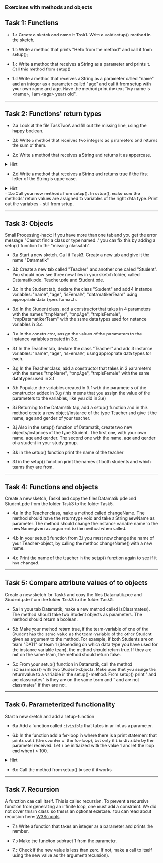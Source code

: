 ### Exercises with methods and objects 

## Task 1: Functions

 - 1.a Create a sketch and name it Task1. Write a void setup()-method in the sketch.

 - 1.b Write a method that prints "Hello from the method" and call it from setup();

 - 1.c Write a method that receives a String as a parameter and prints it. 
    Call this method from setup()

 - 1.d Write a method that receives a String as a parameter called "name" and an integer as a parameter called "age" and call it from setup with your own name and age. Have the method print the text "My name is \<name\>, I am \<age\> years old".


---

## Task 2: Functions' return types

- 2.a Look at the file TaskTwoA and fill out the missing line, using the happy boolean. 

- 2.b Write a method that receives two integers as parameters and returns the sum of them.

- 2.c Write a method that receives a String and returns it as uppercase. 
<details>
  <summary>Hint</summary>
  <p>Use the String-method ".toUpperCase()" on your String. Notice that toUpperCase() has a String as returntype </p>
</details>

- 2.d Write a method that receives a String and returns true if the first letter of the String is uppercase. 
<details>
  <summary>Hint</summary>
  <p>Use the String-method ".charAt(0)" and "Character.isUpperCase('a');" </p>
</details>
- 2.e Call your new methods from setup(). In setup(), make sure the methods' return values are assigned to variables of the right data type. Print out the variables - still from setup.


---

## Task 3: Objects
Small Processing-hack: If you have more than one tab and you get the error message "Cannot find a class or type named.." you can fix this by adding a setup() function to the "missing class/tab".


- 3.a Start a new sketch. Call it Task3. Create a new tab and give it the name "Datamatik".

- 3.b Create a new tab called "Teacher" and another one called "Student". You should now see three new files in your sketch folder, called Datamatik.pde, Teacher.pde and Student.pde.

- 3.c In the Student tab, declare the class "Student" and add 4 instance variables: "name", "age", "isFemale", "datamatikerTeam" using appropriate data types for each.

- 3.d In the Student class, add a constructor that takes in 4 parameters with the names "tmpName", "tmpAge", "tmpIsFemale", "tmpDatamatikerTeam" with the same data types used for instance variables in 3.c

- 3.e In the constructor, assign the values of the parameters to the instance variables created in 3.c. 

- 3.f In the Teacher tab, declare the class "Teacher" and add 3 instance variables: "name", "age", "isFemale", using appropriate data types for each.

- 3.g In the Teacher class, add a constructor that takes in 3 parameters with the names "tmpName", "tmpAge", "tmpIsFemale" with the same datatypes used in 3.f

- 3.h Populate the variables created in 3.f with the parameters of the constructor added in 3.g (this means that you assign the value of the parameters to the variables, like you did in 3.e)

- 3.i Returning to the Datamatik tap, add a setup() function and in this method create a new object/instance of the type Teacher and give it the name, age and gender of your teacher. 

- 3.j Also in the setup() function of Datamatik, create two new objects/instances of the type Student. The first one, with your own name, age and gender. The second one with the name, age and gender of a student in your study group. 

- 3.k in the setup() function print the name of the teacher

- 3.l in the setup() function print the names of both students and which teams they are from. 


---

## Task 4: Functions and objects
Create a new sketch, Task4 and copy the files Datamatik.pde and Student.pde from the folder Task3 to the folder Task5.

- 4.a In the Teacher class, make a method called changeName. The method should have the returntype void and take a String newName as parameter. The method should change the instance variable name to the newName given as argument to the method when called. 
 
- 4.b In your setup() function from 3.i you must now change the name of your Teacher-object, by calling the method changeName() with a new name.

- 4.c Print the name of the teacher in the setup() function again to see if it has changed. 


---

## Task 5:  Compare attribute values of to objects
Create a new sketch for Task5 and copy the files Datamatik.pde and Student.pde from the folder Task3 to the folder Task5.

- 5.a In your tab Datamatik, make a new method called isClassmates(). The method should take two Student objects as parameters. The method  should return a boolean. 

- 5.b Make your method return true, if the team-variable of one of the Student has the same value as the team-variable of the other Student given as argument to the method. For example, if both Students are on team "DAT1" or team 1 (depending on which data type you have used for the instance variable team), the method should return true. If they are not on the same team, the method should return false.

- 5.c From your setup() function in Datamatik, call the method isClassmates() with two Student-objects. Make sure that you assign the returnvalue to a variable in the setup()-method. From setup() print "<Student-name> and <Student-name> are classmates" is they are on the same team and "<Student-name> and <Student-name> are not classmates" if they are not. 

---

## Task 6. Parameterized functionality
 Start a new sketch and add a setup-function
 
- 6.a Add a function called <code>divisible</code> that takes in an int as a parameter.

- 6.b In the function add a for-loop in where there is a print statement that prints out <code>i</code> (the counter of the for-loop), but only if <code>i</code> is divisible by the parameter received. Let <code>i</code> be initialized with the value 1 and let the loop end when i > 100. 

<details>
  <summary>Hint</summary>
  <p>you need to use the % operator</p>
</details>

- 6.c Call the method from setup() to see if it works


---

## Task 7. Recursion
A function can call itself. This is called recursion. To prevent a recursive function from generating an infinite loop, one must add a constraint.
We did not cover this in class, so this is an optional exercise. You can read about recursion here: [W3Schools](https://www.w3schools.com/java/java_recursion.asp)

- 7.a Write a function that takes an integer as a parameter and prints the number. 

- 7.b Make the function subtract 1 from the parameter.

- 7.c Check if the new value is less than zero. If not, make a call to itself using the new value as the argument(recursion). 



